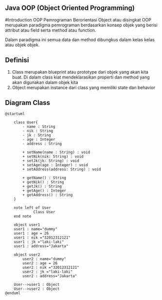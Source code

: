 ##  Java OOP (Object Oriented Programming)

#Introduction OOP
Pemrograman Berorientasi Object atau disingkat OOP merupakan paradigma pemrograman berdasarkan konsep objek yang berisi attribut atau field serta method atau function.

Dalam paradigma ini semua data dan method dibungkus dalam kelas kelas atau objek objek.

## Definisi
1. Class merupakan blueprint atau prototype dari objek yang akan kita buat. Di dalam class kiat mendeklarasikan properti dan method yang akan digunakan dalam objek kita
2. Object merupakan instance dari class yang memiliki state dan behavior

## Diagram Class
```plantuml
@startuml

    class User{
        - name : String
        - nik : String
        - jk : String
        - age : Integer
        - address : String

        + setName(name : String) : void
        + setNik(nik: String) : void
        + setJk(jk: String) : void
        + setAge(age : Integer) : void
        + setAddress(address: String) : void

        + getName() : String
        + getNik() : String
        + getJk() : String
        + getAge() : Integer
        + getAddress() : String
    }

    note left of User
             Class User
    end note

    object user1
    user1 : name="dummy"
    user1 : age = 26
    user1 : nik ="32012312121"
    user1 : jk ="laki-laki"
    user1 : address="Jakarta"
    
    object user2
        user2 : name="dummy"
        user2 : age = 26
        user2 : nik ="32012312121"
        user2 : jk ="laki-laki"
        user2 : address="Jakarta"

    User-->user1 : Object
    User-->user2 : Object
@enduml
```
